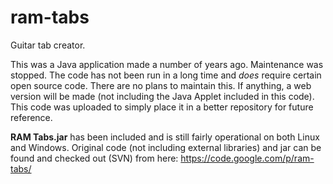 ram-tabs
========

Guitar tab creator.

This was a Java application made a number of years ago. Maintenance was stopped.
The code has not been run in a long time and _does_ require certain open source code.
There are no plans to maintain this. If anything, a web version will be made (not including
the Java Applet included in this code). This code was uploaded to simply place it in
a better repository for future reference.

**RAM Tabs.jar** has been included and is still fairly operational on both Linux and Windows.
Original code (not including external libraries) and jar can be found and checked out (SVN) from here: https://code.google.com/p/ram-tabs/

